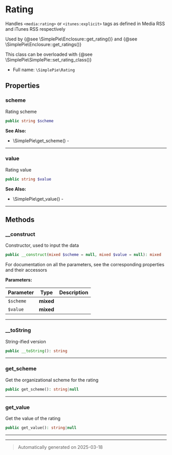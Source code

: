
# Rating

Handles `<media:rating>` or `<itunes:explicit>` tags as defined in Media RSS and iTunes RSS respectively

Used by {@see \SimplePie\Enclosure::get_rating()} and {@see \SimplePie\Enclosure::get_ratings()}

This class can be overloaded with {@see \SimplePie\SimplePie::set_rating_class()}

* Full name: `\SimplePie\Rating`



## Properties


### scheme

Rating scheme

```php
public string $scheme
```





**See Also:**

* \SimplePie\get_scheme() - 

***

### value

Rating value

```php
public string $value
```





**See Also:**

* \SimplePie\get_value() - 

***

## Methods


### __construct

Constructor, used to input the data

```php
public __construct(mixed $scheme = null, mixed $value = null): mixed
```

For documentation on all the parameters, see the corresponding
properties and their accessors






**Parameters:**

| Parameter | Type | Description |
|-----------|------|-------------|
| `$scheme` | **mixed** |  |
| `$value` | **mixed** |  |





***

### __toString

String-ified version

```php
public __toString(): string
```












***

### get_scheme

Get the organizational scheme for the rating

```php
public get_scheme(): string|null
```












***

### get_value

Get the value of the rating

```php
public get_value(): string|null
```












***


***
> Automatically generated on 2025-03-18
